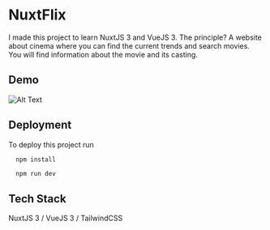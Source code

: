 
# NuxtFlix

I made this project to learn NuxtJS 3 and VueJS 3. The principle? A website about cinema where you can find the current trends and search movies. You will find information about the movie and its casting.
## Demo

![Alt Text](assets/NuxtFlix-preview.gif)

## Deployment

To deploy this project run

```bash
  npm install
```
```
  npm run dev
```

## Tech Stack

NuxtJS 3 / VueJS 3 / TailwindCSS



